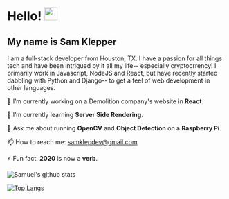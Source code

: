 
# Hello! <img src="https://raw.githubusercontent.com/MartinHeinz/MartinHeinz/master/wave.gif" width="30px"> 
## My name is Sam Klepper

I am a full-stack developer from Houston, TX. I have a passion for all things tech and have been intrigued by it all my life-- especially cryptocrrency! I primarily work in Javascript, NodeJS and React, but have recently started dabbling with Python and Django-- to get a feel of web development in other languages.

🔭 I’m currently working on a Demolition company's website in <strong>React</strong>.

🌱 I’m currently learning <strong>Server Side Rendering</strong>.

💬 Ask me about running <strong>OpenCV</strong> and <strong>Object Detection</strong>  on a <strong>Raspberry Pi</strong>.

📫 How to reach me: <a href="mailto:samklepdev@gmial.com">samklepdev@gmail.com</a>

⚡ Fun fact: <strong>2020</strong> is now a <strong>verb</strong>. 


![Samuel's  github stats](https://github-readme-stats.vercel.app/api?username=samklep&show_icons=true&theme=radical)

[![Top Langs](https://github-readme-stats.vercel.app/api/top-langs/?username=samklep&show_icons=true&theme=radical)](https://github.com/samklep/github-readme-stats)


<!--
**SamKlep/SamKlep** is a ✨ _special_ ✨ repository because its `README.md` (this file) appears on your GitHub profile.

Here are some ideas to get you started:

- 🔭 I’m currently working on ...
- 🌱 I’m currently learning ...
- 👯 I’m looking to collaborate on ...
- 🤔 I’m looking for help with ...
- 💬 Ask me about ...
- 📫 How to reach me: ...
- 😄 Pronouns: ...
- ⚡ Fun fact: ...
-->
